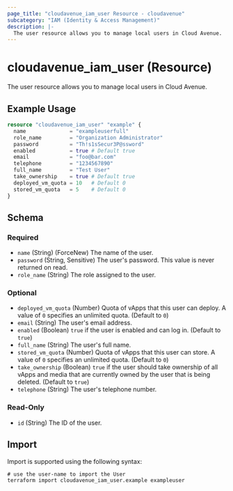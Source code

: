 ```yaml
---
page_title: "cloudavenue_iam_user Resource - cloudavenue"
subcategory: "IAM (Identity & Access Management)"
description: |-
  The user resource allows you to manage local users in Cloud Avenue.
---
```


# cloudavenue_iam_user (Resource)

The user resource allows you to manage local users in Cloud Avenue.

## Example Usage

```terraform
resource "cloudavenue_iam_user" "example" {
  name              = "exampleuserfull"
  role_name         = "Organization Administrator"
  password          = "Th!s1sSecur3P@ssword"
  enabled           = true # Default true
  email             = "foo@bar.com"
  telephone         = "1234567890"
  full_name         = "Test User"
  take_ownership    = true # Default true
  deployed_vm_quota = 10   # Default 0
  stored_vm_quota   = 5    # Default 0
}
```

<!-- schema generated by tfplugindocs -->
## Schema

### Required

- `name` (String) (ForceNew) The name of the user.
- `password` (String, Sensitive) The user's password. This value is never returned on read.
- `role_name` (String) The role assigned to the user.

### Optional

- `deployed_vm_quota` (Number) Quota of vApps that this user can deploy. A value of `0` specifies an unlimited quota. (Default to `0`)
- `email` (String) The user's email address.
- `enabled` (Boolean) `true` if the user is enabled and can log in. (Default to `true`)
- `full_name` (String) The user's full name.
- `stored_vm_quota` (Number) Quota of vApps that this user can store. A value of `0` specifies an unlimited quota. (Default to `0`)
- `take_ownership` (Boolean) `true` if the user should take ownership of all vApps and media that are currently owned by the user that is being deleted. (Default to `true`)
- `telephone` (String) The user's telephone number.

### Read-Only

- `id` (String) The ID of the user.

## Import

Import is supported using the following syntax:
```shell
# use the user-name to import the User
terraform import cloudavenue_iam_user.example exampleuser
```